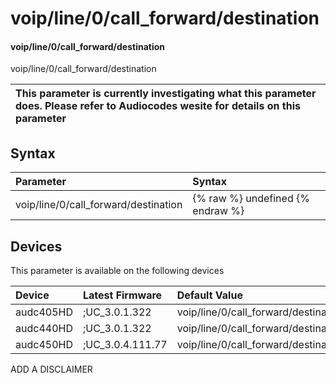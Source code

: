 ﻿---
description: voip/line/0/call_forward/destination
search: false
---

# voip/line/0/call_forward/destination

#### voip/line/0/call_forward/destination

voip/line/0/call_forward/destination


| This parameter is currently investigating what this parameter does. Please refer to Audiocodes wesite for details on this parameter | 
| :--- |

## Syntax
| Parameter | Syntax |
| :--- | :--- |
|voip/line/0/call_forward/destination | {% raw %} undefined {% endraw %}|

## Devices
This parameter is available on the following devices

| Device | Latest Firmware | Default Value |
|:---|:---|:---|
| audc405HD | ;UC_3.0.1.322 | voip/line/0/call_forward/destination= 
| audc440HD | ;UC_3.0.1.322 | voip/line/0/call_forward/destination= 
| audc450HD | ;UC_3.0.4.111.77 | voip/line/0/call_forward/destination= 

ADD A DISCLAIMER
